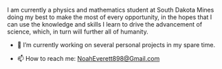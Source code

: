 I am currently a physics and mathematics student at South Dakota Mines doing my best to make the most of every opportunity, in the hopes that I can use the knowledge and skills I learn to drive the advancement of science, which, in turn will further all of humanity.

- 🔭 I’m currently working on several personal projects in my spare time.
<!-- [Tasks](https://github.com/Noah-Everett/Tasks) and [Neural_Network](https://github.com/Noah-Everett/Neural_Network) -->
- 📫 How to reach me: [NoahEverett898@Gmail.com](https://mail.google.com/mail/u/0/?fs=1&tf=cm&source=mailto&to=noaheverett898@gmail.com)

<!--
**Noah-Everett/Noah-Everett** is a ✨ _special_ ✨ repository because its `README.md` (this file) appears on your GitHub profile.

Here are some ideas to get you started:

- 🔭 I’m currently working on ...
- 🌱 I’m currently learning ...
- 👯 I’m looking to collaborate on ...
- 🤔 I’m looking for help with ...
- 💬 Ask me about ...
- 📫 How to reach me: ...
- 😄 Pronouns: ...
- ⚡ Fun fact: ...
-->
